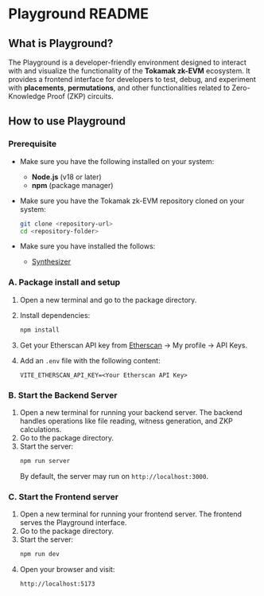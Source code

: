 # Playground README

## What is Playground?

The Playground is a developer-friendly environment designed to interact with and visualize the functionality of the **Tokamak zk-EVM** ecosystem. It provides a frontend interface for developers to test, debug, and experiment with **placements**, **permutations**, and other functionalities related to Zero-Knowledge Proof (ZKP) circuits.


## How to use Playground

### **Prerequisite**

- Make sure you have the following installed on your system:

   - **Node.js** (v18 or later)
   - **npm** (package manager)

- Make sure you have the Tokamak zk-EVM repository cloned on your system:
   ```bash
   git clone <repository-url>
   cd <repository-folder>
   ```
- Make sure you have installed the follows:
   - [Synthesizer](https://github.com/tokamak-network/Tokamak-zk-EVM/tree/dev/packages/frontend/synthesizer)

### A. **Package install and setup**
1. Open a new terminal and go to the package directory.
2. Install dependencies:

   ```bash
   npm install
   ```
3. Get your Etherscan API key from [Etherscan](https://etherscan.io/) -> My profile -> API Keys.

4. Add an `.env` file with the following content:

   ```plaintext
   VITE_ETHERSCAN_API_KEY=<Your Etherscan API Key>
   ```
   
### B. **Start the Backend Server**

1. Open a new terminal for running your backend server. The backend handles operations like file reading, witness generation, and ZKP calculations.
2. Go to the package directory.
3. Start the server:
   ```bash
   npm run server
   ```
   By default, the server may run on `http://localhost:3000`.

### C. **Start the Frontend server**
1. Open a new terminal for running your frontend server. The frontend serves the Playground interface.
2. Go to the package directory.
3. Start the server:
   ```bash
   npm run dev
   ```
4. Open your browser and visit:
   ```
   http://localhost:5173
   ```
